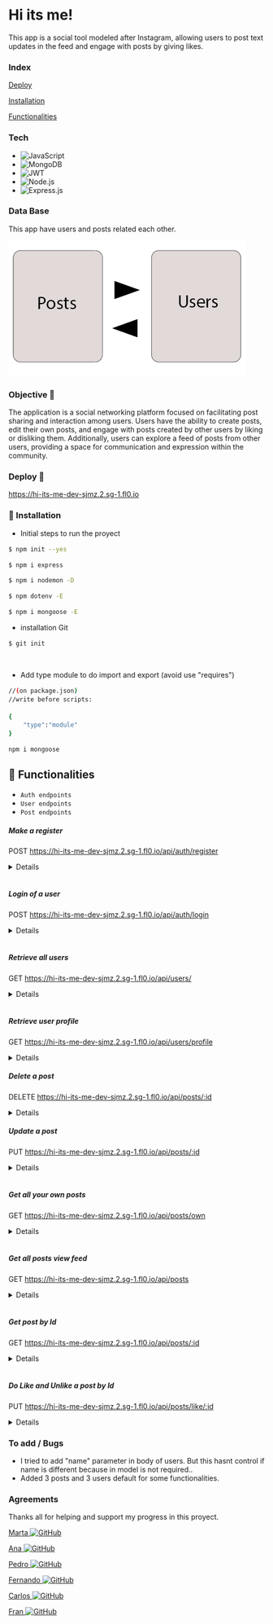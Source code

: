 # Hi its me!

This app is a social tool modeled after Instagram, allowing users to post text updates in the feed and engage with posts by giving likes.

### Index

[Deploy](#deployd-🚀)

[Installation](#🔧-installation)

[Functionalities](#hammer-functionalities)


### Tech

- ![JavaScript](https://img.shields.io/badge/JavaScript-323330?style=for-the-badge&logo=javascript&logoColor=F7DF1E)
- ![MongoDB](https://img.shields.io/badge/MongoDB-4EA94B?style=for-the-badge&logo=mongodb&logoColor=white)
- ![JWT](https://img.shields.io/badge/JWT-000000?style=for-the-badge&logo=JSON%20web%20tokens&logoColor=white
)
- ![Node.js](https://img.shields.io/badge/Node%20js-339933?style=for-the-badge&logo=nodedotjs&logoColor=white
)
- ![Express.js](https://img.shields.io/badge/Express%20js-000000?style=for-the-badge&logo=express&logoColor=white
)

### Data Base

This app have users and posts related each other.

![DataBase](image.png)

### Objective 📌

The application is a social networking platform focused on facilitating post sharing and interaction among users. Users have the ability to create posts, edit their own posts, and engage with posts created by other users by liking or disliking them. Additionally, users can explore a feed of posts from other users, providing a space for communication and expression within the community. 

### Deploy 🚀

https://hi-its-me-dev-sjmz.2.sg-1.fl0.io


### 🔧 Installation 

- Initial steps to run the proyect

``` bash
$ npm init --yes
```

``` bash
$ npm i express
```

``` bash
$ npm i nodemon -D 
```

``` bash
$ npm dotenv -E
```

``` bash
$ npm i mongoose -E
```

- installation Git

``` bash
$ git init
```
</br>

- Add type module to do import and export (avoid use "requires")


```sh
//(on package.json) 
//write before scripts:

{
    "type":"module"
}
```

``` bash
npm i mongoose
```

## :hammer: Functionalities

- `Auth endpoints`
- `User endpoints`
- `Post endpoints`

##### Make a register
POST https://hi-its-me-dev-sjmz.2.sg-1.fl0.io/api/auth/register 

<details>
- Make a register of one user ( default role is "user")

```sh
{
  "email": "user2@user2.com",
  "password":"123456"
}
```
</details>


</br>

##### Login of a user
POST https://hi-its-me-dev-sjmz.2.sg-1.fl0.io/api/auth/login

<details>
- Logged User have a token

```sh
{
  "email":"user2@user2.com",
  "password":"123456"
}
```
</details>
</br>

##### Retrieve all users 
GET https://hi-its-me-dev-sjmz.2.sg-1.fl0.io/api/users/

<details>
- Only for who had "super-admin" role.
- Add the user token on auth/ bearer.
- Retrieve all users.
</details>
</br>

##### Retrieve user profile
GET https://hi-its-me-dev-sjmz.2.sg-1.fl0.io/api/users/profile

<details>
- For all are logged users.
- This works for all users only for see their own profile.
- Add this user's token in auth/bearer too. 

```sh
//write this on body

{
  "email": "user2@user2.com",
  "password":"123456"
}
```
</details>

##### Delete a post
DELETE https://hi-its-me-dev-sjmz.2.sg-1.fl0.io/api/posts/:id

<details>

- Delete a post by id.
- It is only allowed for the owner of the post.
- Add User's token on Auth/Bearer.
</details>

##### Update a post
PUT https://hi-its-me-dev-sjmz.2.sg-1.fl0.io/api/posts/:id

<details>
- Update the title of a post by id.
- It is only allowed for the owner of the post.
- Add User's token on Auth/Bearer.

```sh
//write this on body
{
  "title": "feliz navidad"
}
```

</details>
</br>

##### Get all your own posts
GET https://hi-its-me-dev-sjmz.2.sg-1.fl0.io/api/posts/own

<details>

- Add User's token on Auth/Bearer.
</details>
</br>

##### Get all posts view feed
GET https://hi-its-me-dev-sjmz.2.sg-1.fl0.io/api/posts

<details>

- Add a token in Auth/Bearer because the watcher should be logged.
</details>
</br>

##### Get post by Id
GET https://hi-its-me-dev-sjmz.2.sg-1.fl0.io/api/posts/:id

<details>

- Add a token in Auth/Bearer because the watcher should be logged.
- Add postId in the request to find it.
</details>
</br>

##### Do Like and Unlike a post by Id
PUT https://hi-its-me-dev-sjmz.2.sg-1.fl0.io/api/posts/like/:id

<details>
- Add a token in Auth/Bearer because the watcher should be logged.

*bug* This only worked if you write true on body because the "botton: like" should be "pressedON" to allow the likes acount change true/false and show whose liked the post. SOLVED deleting like param.

</details>

### To add / Bugs
 
- I tried to add "name" parameter in body of users. But this hasnt control if name is different because in model is not required..
- Added 3 posts and 3 users default for some functionalities.

### Agreements

Thanks all for helping and support my progress in this proyect.

<a href="https://github.com/MartaGBayona">Marta
  <img src="https://github.githubassets.com/images/modules/logos_page/GitHub-Mark.png" alt="GitHub" width="50" height="50">
</a>

<a href="https://github.com/ariusvi">Ana
  <img src="https://github.githubassets.com/images/modules/logos_page/GitHub-Mark.png" alt="GitHub" width="50" height="50">

<a href="https://github.com/Eryhnar">Pedro
<img src="https://github.githubassets.com/images/modules/logos_page/GitHub-Mark.png" alt="GitHub" width="50" height="50">

 <a href="https://github.com/Ferelbue">Fernando
<img src="https://github.githubassets.com/images/modules/logos_page/GitHub-Mark.png" alt="GitHub" width="50" height="50">

<a href="https://github.com/CariblaGIT">Carlos
<img src="https://github.githubassets.com/images/modules/logos_page/GitHub-Mark.png" alt="GitHub" width="50" height="50">

<a href="https://github.com/FRR95">Fran
<img src="https://github.githubassets.com/images/modules/logos_page/GitHub-Mark.png" alt="GitHub" width="50" height="50">

